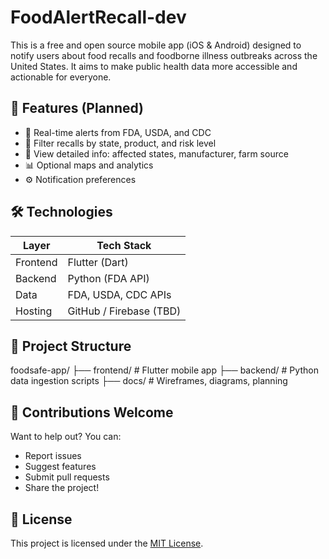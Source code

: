 # FoodAlertRecall-dev

This is a free and open source mobile app (iOS & Android) designed to notify users about food recalls and foodborne illness outbreaks across the United States. It aims to make public health data more accessible and actionable for everyone.

## 📱 Features (Planned)

- 🔔 Real-time alerts from FDA, USDA, and CDC
- 📍 Filter recalls by state, product, and risk level
- 📄 View detailed info: affected states, manufacturer, farm source
- 📊 Optional maps and analytics
- ⚙️ Notification preferences

## 🛠️ Technologies

| Layer      | Tech Stack           |
|------------|----------------------|
| Frontend   | Flutter (Dart)       |
| Backend    | Python (FDA API)     |
| Data       | FDA, USDA, CDC APIs  |
| Hosting    | GitHub / Firebase (TBD) |

## 📂 Project Structure

foodsafe-app/
├── frontend/ # Flutter mobile app
├── backend/ # Python data ingestion scripts
├── docs/ # Wireframes, diagrams, planning


## 🙌 Contributions Welcome

Want to help out? You can:
- Report issues
- Suggest features
- Submit pull requests
- Share the project!

## 📄 License

This project is licensed under the [MIT License](LICENSE).
